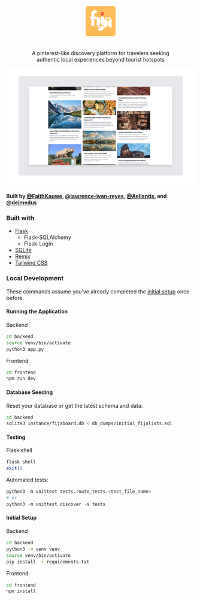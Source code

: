 <div style="text-align: center; padding: 40px; padding-bottom: 0px;">
    <img src="https://raw.githubusercontent.com/dejmedus/fijaboard/main/frontend/public/logo.png" alt="FIJA Logo" width="80" height="80" />
    <p style="padding-top: 20px;">A pinterest-like discovery platform for travelers seeking authentic local experiences beyond tourist hotspots</p>
</div>

![Catalog Page](/frontend/public/fijalist-screenshot.png)

#### Built by [@FaithKauwe](https://github.com/FaithKauwe), [@lawrence-ivan-reyes](https://github.com/lawrence-ivan-reyes), [@Aellantis](https://github.com/Aellantis), and [@dejmedus](https://github.com/dejmedus)

### Built with
- [Flask](https://flask.palletsprojects.com/en/2.3.x/)
  - Flask-SQLAlchemy
  - Flask-Login
- [SQLite](https://www.sqlite.org/index.html)
- [Remix](https://remix.run/)
- [Tailwind CSS](https://tailwindcss.com/)



### Local Development 

These commands assume you've already completed the [initial setup](#initial-setup) once before.

#### Running the Application

Backend

```zsh
cd backend
source venv/bin/activate
python3 app.py
```
Frontend
```zsh
cd frontend
npm run dev
```

#### Database Seeding

Reset your database or get the latest schema and data:

```bash
cd backend
sqlite3 instance/fijaboard.db < db_dumps/initial_fijalists.sql
``` 

#### Testing

Flask shell

``` zsh
flask shell
exit()
```

Automated tests:
``` python
python3 -m unittest tests.route_tests.<test_file_name>
# or
python3 -m unittest discover -s tests
```

#### Initial Setup

Backend

```zsh
cd backend
python3 -m venv venv
source venv/bin/activate
pip install -r requirements.txt
```

Frontend

```zsh
cd frontend
npm install
```
